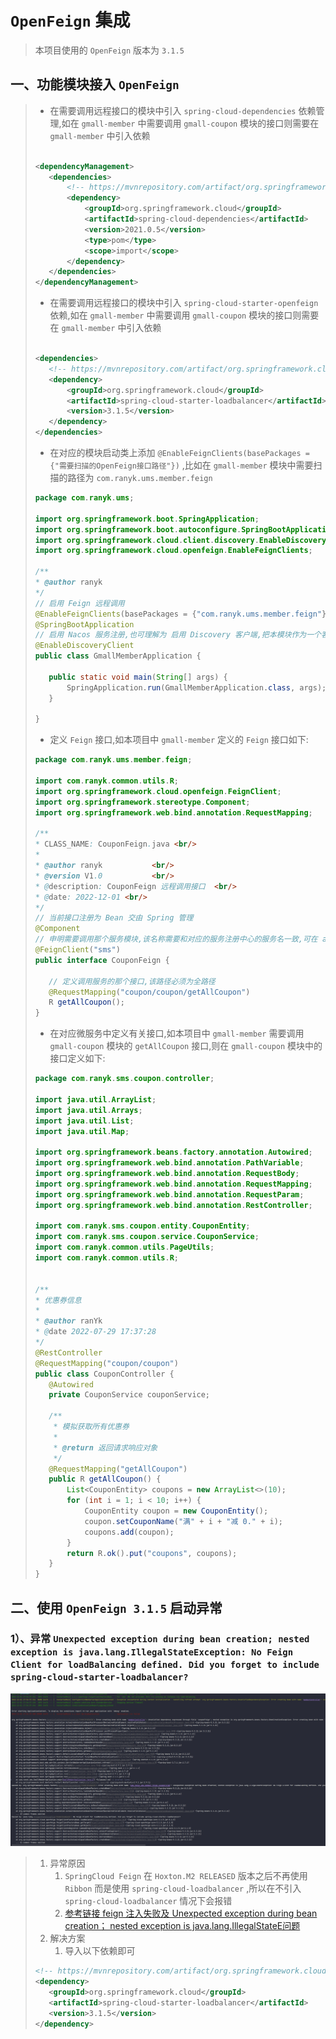 # `OpenFeign` 集成
> 本项目使用的 `OpenFeign` 版本为 `3.1.5`

## 一、功能模块接入 `OpenFeign`

> - 在需要调用远程接口的模块中引入 `spring-cloud-dependencies` 依赖管理,如在 `gmall-member` 中需要调用 `gmall-coupon`
    模块的接口则需要在 `gmall-member` 中引入依赖
>
>```xml
>
><dependencyManagement>
>    <dependencies>
>        <!-- https://mvnrepository.com/artifact/org.springframework.cloud/spring-cloud-dependencies -->
>        <dependency>
>            <groupId>org.springframework.cloud</groupId>
>            <artifactId>spring-cloud-dependencies</artifactId>
>            <version>2021.0.5</version>
>            <type>pom</type>
>            <scope>import</scope>
>        </dependency>
>    </dependencies>
></dependencyManagement>
>```
>
> - 在需要调用远程接口的模块中引入 `spring-cloud-starter-openfeign` 依赖,如在 `gmall-member` 中需要调用 `gmall-coupon`
    模块的接口则需要在 `gmall-member` 中引入依赖
>
>```xml
>
><dependencies>
>    <!-- https://mvnrepository.com/artifact/org.springframework.cloud/spring-cloud-starter-loadbalancer -->
>    <dependency>
>        <groupId>org.springframework.cloud</groupId>
>        <artifactId>spring-cloud-starter-loadbalancer</artifactId>
>        <version>3.1.5</version>
>    </dependency>
></dependencies>
>```
> - 在对应的模块启动类上添加 `@EnableFeignClients(basePackages = {"需要扫描的OpenFeign接口路径"})`
    ,比如在 `gmall-member` 模块中需要扫描的路径为 `com.ranyk.ums.member.feign`
>```java
>package com.ranyk.ums;
>
>import org.springframework.boot.SpringApplication;
>import org.springframework.boot.autoconfigure.SpringBootApplication;
>import org.springframework.cloud.client.discovery.EnableDiscoveryClient;
>import org.springframework.cloud.openfeign.EnableFeignClients;
>
>/**
> * @author ranyk
> */
>// 启用 Feign 远程调用
>@EnableFeignClients(basePackages = {"com.ranyk.ums.member.feign"})
>@SpringBootApplication
>// 启用 Nacos 服务注册,也可理解为 启用 Discovery 客户端,把本模块作为一个客户端 
>@EnableDiscoveryClient
>public class GmallMemberApplication {
>
>    public static void main(String[] args) {
>        SpringApplication.run(GmallMemberApplication.class, args);
>    }
>
>}
>```
> - 定义 `Feign` 接口,如本项目中 `gmall-member` 定义的 `Feign` 接口如下:
>```java
>package com.ranyk.ums.member.feign;
>
>import com.ranyk.common.utils.R;
>import org.springframework.cloud.openfeign.FeignClient;
>import org.springframework.stereotype.Component;
>import org.springframework.web.bind.annotation.RequestMapping;
>
>/**
> * CLASS_NAME: CouponFeign.java <br/>
> *
> * @author ranyk           <br/>
> * @version V1.0           <br/>
> * @description: CouponFeign 远程调用接口  <br/>
> * @date: 2022-12-01 <br/>
> */
>// 当前接口注册为 Bean 交由 Spring 管理
>@Component
>// 申明需要调用那个服务模块,该名称需要和对应的服务注册中心的服务名一致,可在 application.yml 中 spring.application.name 配置
>@FeignClient("sms")
>public interface CouponFeign {
>
>    // 定义调用服务的那个接口,该路径必须为全路径
>    @RequestMapping("coupon/coupon/getAllCoupon")
>    R getAllCoupon();
>}
>```
>
> - 在对应微服务中定义有关接口,如本项目中 `gmall-member` 需要调用 `gmall-coupon` 模块的 `getAllCoupon`
    接口,则在 `gmall-coupon` 模块中的接口定义如下:
>
>```java
>package com.ranyk.sms.coupon.controller;
>
>import java.util.ArrayList;
>import java.util.Arrays;
>import java.util.List;
>import java.util.Map;
>
>import org.springframework.beans.factory.annotation.Autowired;
>import org.springframework.web.bind.annotation.PathVariable;
>import org.springframework.web.bind.annotation.RequestBody;
>import org.springframework.web.bind.annotation.RequestMapping;
>import org.springframework.web.bind.annotation.RequestParam;
>import org.springframework.web.bind.annotation.RestController;
>
>import com.ranyk.sms.coupon.entity.CouponEntity;
>import com.ranyk.sms.coupon.service.CouponService;
>import com.ranyk.common.utils.PageUtils;
>import com.ranyk.common.utils.R;
>
>
>/**
> * 优惠券信息
> *
> * @author ranYk
> * @date 2022-07-29 17:37:28
> */
>@RestController
>@RequestMapping("coupon/coupon")
>public class CouponController {
>    @Autowired
>    private CouponService couponService;
>
>    /**
>     * 模拟获取所有优惠券
>     *
>     * @return 返回请求响应对象
>     */
>    @RequestMapping("getAllCoupon")
>    public R getAllCoupon() {
>        List<CouponEntity> coupons = new ArrayList<>(10);
>        for (int i = 1; i < 10; i++) {
>            CouponEntity coupon = new CouponEntity();
>            coupon.setCouponName("满" + i + "减 0." + i);
>            coupons.add(coupon);
>        }
>        return R.ok().put("coupons", coupons);
>    }
>}
>```

## 二、使用 `OpenFeign 3.1.5` 启动异常

### 1）、异常 `Unexpected exception during bean creation; nested exception is java.lang.IllegalStateException: No Feign Client for loadBalancing defined. Did you forget to include spring-cloud-starter-loadbalancer?`

![](./img/OpenFeignStartException1.png)
> 1. 异常原因
>    1. `SpringCloud Feign` 在 `Hoxton.M2 RELEASED` 版本之后不再使用 `Ribbon` 而是使用 `spring-cloud-loadbalancer`
             ,所以在不引入 `spring-cloud-loadbalancer` 情况下会报错
>    2. [参考链接 feign 注入失败及 Unexpected exception during bean creation； nested exception is java.lang.IllegalStateE问题](https://blog.csdn.net/weixin_44592837/article/details/125005325)
> 2. 解决方案
>    1. 导入以下依赖即可
>
>```xml
><!-- https://mvnrepository.com/artifact/org.springframework.cloud/spring-cloud-starter-loadbalancer -->
><dependency>
>    <groupId>org.springframework.cloud</groupId>
>    <artifactId>spring-cloud-starter-loadbalancer</artifactId>
>    <version>3.1.5</version>
></dependency>
>```
